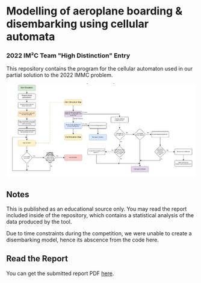 # Modelling of aeroplane boarding & disembarking using cellular automata
### 2022 IM²C Team "High Distinction" Entry

This repository contains the program for the cellular automaton used in our partial solution to the 2022 IMMC problem.

![flowchart](HighDistinction_IMMC_Model.png)

## Notes

This is published as an educational source only. You may read the report included inside of the repository, which contains a statistical analysis of the data produced by the tool.

Due to time constraints during the competition, we were unable to create a disembarking model, hence its abscence from the code here.

## Read the Report
You can get the submitted report PDF [here](HighDistinction_IMMC_Entry.pdf).

